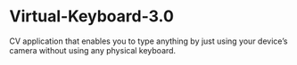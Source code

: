 # Virtual-Keyboard-3.0
CV application that enables you to type anything by just using your device’s camera without using any physical keyboard.
